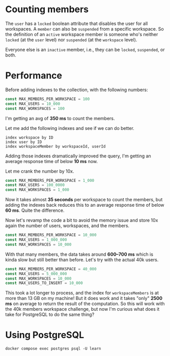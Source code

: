 # Counting members

The `user` has a `locked` boolean attribute that disables the user for all
workspaces. A `member` can also be `suspended` from a specific workspace. So the
definition of an `active` workspace member is someone who's neither `locked` (at
the `user` level) nor `suspended` (at the `workspace` level).

Everyone else is an `inactive` member, i.e., they can be `locked`, `suspended`,
or both.

# Performance

Before adding indexes to the collection, with the following numbers:

```ts
const MAX_MEMBERS_PER_WORKSPACE = 100
const MAX_USERS = 10_000
const MAX_WORKSPACES = 100
```

I'm getting an avg of **350 ms** to count the members.

Let me add the following indexes and see if we can do better.

```
index workspace by ID
index user by ID
index workspaceMember by workspaceId, userId
```

Adding those indexes dramatically improved the query, I'm getting an average
response time of below **10 ms** now.

Let me crank the number by 10x.

```ts
const MAX_MEMBERS_PER_WORKSPACE = 1_000
const MAX_USERS = 100_0000
const MAX_WORKSPACES = 1_000
```

Now it takes almost **35 seconds** per workspace to count the members, but
adding the indexes back reduces this to an average response time of below **60
ms**. Quite the difference.

Now let's revamp the code a bit to avoid the memory issue and store 10x again
the number of users, workspaces, and the members.

```ts
const MAX_MEMBERS_PER_WORKSPACE = 10_000
const MAX_USERS = 1_000_000
const MAX_WORKSPACES = 10_000
```

With that many members, the data takes around **600–700 ms** which is kinda slow
but still better than before. Let's try with the actual 40k users.

```ts
const MAX_MEMBERS_PER_WORKSPACE = 40_000
const MAX_USERS = 5_000_000
const MAX_WORKSPACES = 10_000
const MAX_USERS_TO_INSERT = 10_000
```

This took a lot longer to process, and the index for `workspaceMembers` is at
more than 13 GB on my machine! But it does work and it takes "only" **2500 ms**
on average to return the result of the computation. So this will work with the
40k members workspace challenge, but now I'm curious what does it take for
PostgreSQL to do the same thing?

# Using PostgreSQL

```
docker compose exec postgres psql -U learn
```
